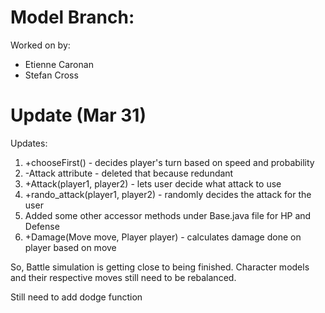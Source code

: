 # Model Branch:

Worked on by:

* Etienne Caronan
* Stefan Cross

# Update (Mar 31)

Updates:

1. +chooseFirst() - decides player's turn based on speed and probability
2. -Attack attribute - deleted that because redundant
3. +Attack(player1, player2) - lets user decide what attack to use
4. +rando_attack(player1, player2) - randomly decides the attack for the user
5. Added some other accessor methods under Base.java file for HP and Defense
6. +Damage(Move move, Player player) - calculates damage done on player based on move


So, Battle simulation is getting close to being finished. Character
models and their respective moves still need to be rebalanced.

Still need to add dodge function